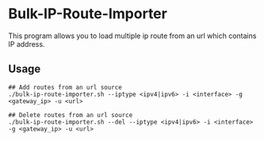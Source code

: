 # Bulk-IP-Route-Importer
This program allows you to load multiple ip route from an url which contains IP address.

## Usage
```
## Add routes from an url source
./bulk-ip-route-importer.sh --iptype <ipv4|ipv6> -i <interface> -g <gateway_ip> -u <url>

## Delete routes from an url source
./bulk-ip-route-importer.sh --del --iptype <ipv4|ipv6> -i <interface> -g <gateway_ip> -u <url>
```
